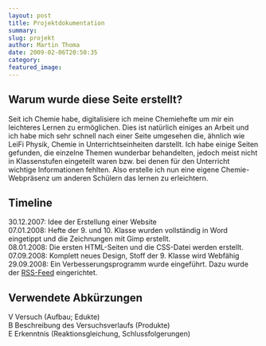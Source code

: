 ```yaml
---
layout: post
title: Projektdokumentation
summary: 
slug: projekt
author: Martin Thoma
date: 2009-02-06T20:50:35
category: 
featured_image: 
---
```

<h2>Warum wurde diese Seite erstellt?</h2>
<p>Seit ich Chemie habe, digitalisiere ich meine Chemiehefte um mir ein leichteres Lernen zu ermöglichen. Dies ist natürlich einiges an Arbeit und ich habe mich sehr schnell nach einer Seite umgesehen die, ähnlich wie LeiFi Physik, Chemie in Unterrichtseinheiten darstellt. Ich habe einige Seiten gefunden, die einzelne Themen wunderbar behandelten, jedoch meist nicht in Klassenstufen eingeteilt waren bzw. bei denen für den Unterricht wichtige Informationen fehlten. Also erstelle ich nun eine eigene Chemie-Webpräsenz um anderen Schülern das lernen zu erleichtern.</p>
<h2>Timeline</h2>
30.12.2007: Idee der Erstellung einer Website<br/>
07.01.2008: Hefte der 9. und 10. Klasse wurden vollständig in Word eingetippt und die Zeichnungen mit Gimp erstellt.<br/>
08.01.2008: Die ersten HTML-Seiten und die CSS-Datei werden erstellt.<br/>
07.09.2008: Komplett neues Design, Stoff der 9. Klasse wird Webfähig<br/>
29.09.2008: Ein Verbesserungsprogramm wurde eingeführt. Dazu wurde der <a href="rss.php">RSS-Feed</a> eingerichtet. <h2>Verwendete Abkürzungen</h2>
<p><span class="versuch">V</span> Versuch (Aufbau; Edukte)<br/>
<span class="versuch">B</span> Beschreibung des Versuchsverlaufs (Produkte)<br/>
<span class="versuch">E</span> Erkenntnis (Reaktionsgleichung, Schlussfolgerungen)<br/>
</p>
